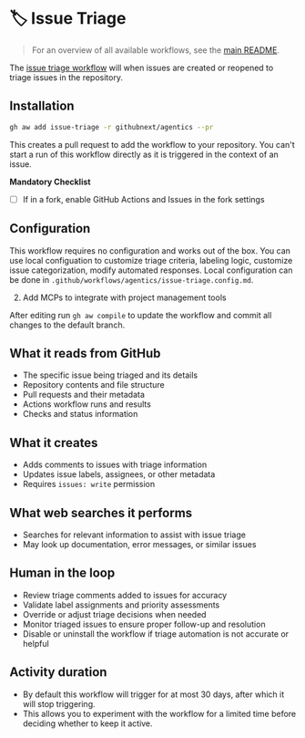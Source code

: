 # 🏷️ Issue Triage

> For an overview of all available workflows, see the [main README](../README.md).

The [issue triage workflow](../workflows/issue-triage.md?plain=1) will when issues are created or reopened to triage issues in the repository.

## Installation

```bash
gh aw add issue-triage -r githubnext/agentics --pr
```

This creates a pull request to add the workflow to your repository. You can't start a run of this workflow directly as it is triggered in the context of an issue.

**Mandatory Checklist**

* [ ] If in a fork, enable GitHub Actions and Issues in the fork settings

## Configuration

This workflow requires no configuration and works out of the box. You can use local configuation to customize triage criteria, labeling logic, customize issue categorization, modify automated responses. Local configuration can be done in `.github/workflows/agentics/issue-triage.config.md`.

2. Add MCPs to integrate with project management tools

After editing run `gh aw compile` to update the workflow and commit all changes to the default branch.

## What it reads from GitHub

- The specific issue being triaged and its details
- Repository contents and file structure
- Pull requests and their metadata
- Actions workflow runs and results
- Checks and status information

## What it creates

- Adds comments to issues with triage information
- Updates issue labels, assignees, or other metadata
- Requires `issues: write` permission

## What web searches it performs

- Searches for relevant information to assist with issue triage
- May look up documentation, error messages, or similar issues

## Human in the loop

- Review triage comments added to issues for accuracy
- Validate label assignments and priority assessments
- Override or adjust triage decisions when needed
- Monitor triaged issues to ensure proper follow-up and resolution
- Disable or uninstall the workflow if triage automation is not accurate or helpful

## Activity duration

- By default this workflow will trigger for at most 30 days, after which it will stop triggering. 
- This allows you to experiment with the workflow for a limited time before deciding whether to keep it active.
